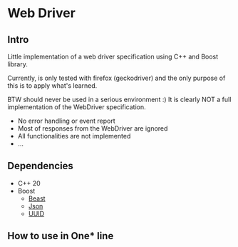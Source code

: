 # Web Driver

## Intro
Little implementation of a web driver specification using C++ and Boost library.

Currently, is only tested with firefox (geckodriver) and the only purpose of this is to apply what's learned.

BTW should never be used in a serious environment :) It is clearly NOT a full implementation of the WebDriver specification.
- No error handling or event report
- Most of responses from the WebDriver are ignored
- All functionalities are not implemented
- ...

## Dependencies
- C++ 20
- Boost
    - [Beast](https://www.boost.org/doc/libs/master/libs/beast/doc/html/index.html)
    - [Json](https://www.boost.org/doc/libs/master/libs/json/doc/html/index.html)
    - [UUID](https://www.boost.org/doc/libs/master/libs/uuid/doc/index.html)

## How to use in One* line